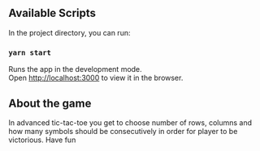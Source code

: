 ## Available Scripts

In the project directory, you can run:

### `yarn start`

Runs the app in the development mode.\
Open [http://localhost:3000](http://localhost:3000) to view it in the browser.

## About the game

In advanced tic-tac-toe you get to choose number of rows, columns and how many symbols should be consecutively in order for player to be victorious. Have fun

